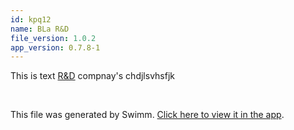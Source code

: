 ```yaml
---
id: kpq12
name: BLa R&D
file_version: 1.0.2
app_version: 0.7.8-1
---
```


This is text [R&D](https://google.ocm) compnay's chdjlsvhsfjk

<br/>

This file was generated by Swimm. [Click here to view it in the app](http://localhost:5000/repos/ls4DA2fLasmQuEbT4ipw/docs/kpq12).